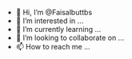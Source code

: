 - 👋 Hi, I’m @Faisalbuttbs
- 👀 I’m interested in ...
- 🌱 I’m currently learning ...
- 💞️ I’m looking to collaborate on ...
- 📫 How to reach me ...

<!---
Faisalbuttbs/Faisalbuttbs is a ✨ special ✨ repository because its `README.md` (this file) appears on your GitHub profile.
You can click the Preview link to take a look at your changes.
--->
